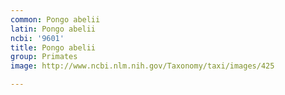 ```yaml
---
common: Pongo abelii
latin: Pongo abelii
ncbi: '9601'
title: Pongo abelii
group: Primates
image: http://www.ncbi.nlm.nih.gov/Taxonomy/taxi/images/425

---
```

